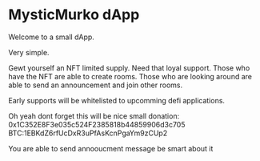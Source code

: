 # MysticMurko dApp

Welcome to a small dApp.

Very simple.

Gewt yourself an NFT limited supply. Need that loyal support. 
Those who have the NFT are able to create rooms.
Those who are looking around are able to send an announcement and join other rooms.

Early supports will be whitelisted to upcomming defi applications.

Oh yeah dont forget this will be nice small donation: 0x1C352E8F3e035c524F2385818b44859906d3c705
BTC:1EBKdZ6rfUcDxR3uPfAsKcnPgaYm9zCUp2


You are able to send annooucment message be smart about it